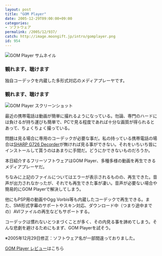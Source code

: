 ```yaml
---
layout: post
title: "GOM Player"
date: 2005-12-29T09:00:00+09:00
categories:
- ソフトウェア
permalink: /2005/12/937/
catch: http://image.moongift.jp/intro/gomplayer.png
id: 954
---
```

 ![GOM Player サムネイル](http://image.moongift.jp/intro/gomplayer.s.png "GOM Player サムネイル")
  

### 観れます、聴けます
  
独自コーデックを内蔵した多形式対応のメディアプレーヤです。  
<!--more-->  

### 観れます、聴けます
  

![GOM Player スクリーンショット](http://image.moongift.jp/intro/gomplayer.png "GOM Player スクリーンショット")

  

最近の携帯電話は動画が簡単に撮れるようになっている。勿論、専門のハードには負けるが持ち運びも簡単で、PCで見る程度であれば十分な画質が得られるとあって、ちょくちょく撮っている。

  

問題は見る場合に専用のコーデックが必要な事だ。私の持っている携帯電話の場合は[SHARP G726 Decorder](http://www.sharp.co.jp/viewcam/download/g726_download.html)が無ければ見る事ができない。それをいちいち皆にインストールして貰うのはあまりに手間だ。どうにかできないものだろうか。

  

本日紹介するフリーソフトウェアはGOM Player、多種多様の動画を再生できるメディアプレーヤだ。

  

ちなみに上記のファイルについてはエラーが表示されるものの、再生できた。音声が出力されなかったが、それでも再生できた事が凄い。音声が必要ない場合や簡易的にGOM Playerで解決してしまう。

  

他にもPSP用の動画やOgg Vorbis等も内蔵したコーデックで再生できる。また、SMI形式字幕のサポートやスキン対応、ダウンロード中（つまり途中までの）AVIファイルの再生などもサポートする。

  

コーデックは慣れないとつまづくことが多く、その内見る事を諦めてしまう。そんな悲劇を避けるためにもまず、GOM Playerを試そう。

  

※2005年12月29日修正：ソフトウェア名が一部間違っておりました。

  

[GOM Player レビュー](http://fw.moongift.jp/review/i-961.html)はこちら

